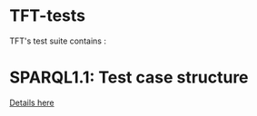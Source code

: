 TFT-tests
=========

TFT's test suite contains :


SPARQL1.1: Test case structure
==============================

[Details here](http://www.w3.org/2009/sparql/docs/tests/)

